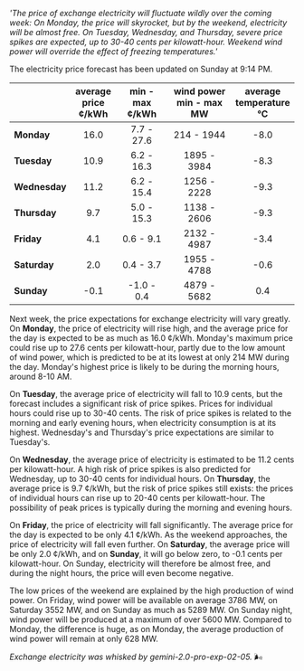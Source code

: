 *'The price of exchange electricity will fluctuate wildly over the coming week: On Monday, the price will skyrocket, but by the weekend, electricity will be almost free. On Tuesday, Wednesday, and Thursday, severe price spikes are expected, up to 30-40 cents per kilowatt-hour. Weekend wind power will override the effect of freezing temperatures.'*

The electricity price forecast has been updated on Sunday at 9:14 PM.

|    | average<br>price<br>¢/kWh | min - max<br>¢/kWh | wind power<br>min - max<br>MW | average<br>temperature<br>°C |
|:-------------|:----------------:|:----------------:|:-------------:|:-------------:|
| **Monday**   | 16.0  | 7.7 - 27.6  | 214 - 1944  | -8.0  |
| **Tuesday**    | 10.9  | 6.2 - 16.3  | 1895 - 3984 | -8.3  |
| **Wednesday** | 11.2  | 6.2 - 15.4  | 1256 - 2228 | -9.3  |
| **Thursday**   | 9.7   | 5.0 - 15.3  | 1138 - 2606 | -9.3  |
| **Friday**  | 4.1   | 0.6 - 9.1   | 2132 - 4987 | -3.4  |
| **Saturday**   | 2.0   | 0.4 - 3.7   | 1955 - 4788 | -0.6  |
| **Sunday**  | -0.1  | -1.0 - 0.4  | 4879 - 5682 | 0.4   |

Next week, the price expectations for exchange electricity will vary greatly. On **Monday**, the price of electricity will rise high, and the average price for the day is expected to be as much as 16.0 ¢/kWh. Monday's maximum price could rise up to 27.6 cents per kilowatt-hour, partly due to the low amount of wind power, which is predicted to be at its lowest at only 214 MW during the day. Monday's highest price is likely to be during the morning hours, around 8-10 AM.

On **Tuesday**, the average price of electricity will fall to 10.9 cents, but the forecast includes a significant risk of price spikes. Prices for individual hours could rise up to 30-40 cents. The risk of price spikes is related to the morning and early evening hours, when electricity consumption is at its highest. Wednesday's and Thursday's price expectations are similar to Tuesday's.

On **Wednesday**, the average price of electricity is estimated to be 11.2 cents per kilowatt-hour. A high risk of price spikes is also predicted for Wednesday, up to 30-40 cents for individual hours. On **Thursday**, the average price is 9.7 ¢/kWh, but the risk of price spikes still exists: the prices of individual hours can rise up to 20-40 cents per kilowatt-hour. The possibility of peak prices is typically during the morning and evening hours.

On **Friday**, the price of electricity will fall significantly. The average price for the day is expected to be only 4.1 ¢/kWh. As the weekend approaches, the price of electricity will fall even further. On **Saturday**, the average price will be only 2.0 ¢/kWh, and on **Sunday**, it will go below zero, to -0.1 cents per kilowatt-hour. On Sunday, electricity will therefore be almost free, and during the night hours, the price will even become negative.

The low prices of the weekend are explained by the high production of wind power. On Friday, wind power will be available on average 3786 MW, on Saturday 3552 MW, and on Sunday as much as 5289 MW. On Sunday night, wind power will be produced at a maximum of over 5600 MW. Compared to Monday, the difference is huge, as on Monday, the average production of wind power will remain at only 628 MW.

*Exchange electricity was whisked by gemini-2.0-pro-exp-02-05.* 🌬️

